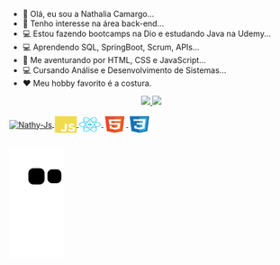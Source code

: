 - 👋 Olá, eu sou a Nathalia Camargo...
- 👀 Tenho interesse na área back-end... 
- 💻 Estou fazendo bootcamps na Dio e estudando Java na Udemy...
- 💻 Aprendendo SQL, SpringBoot, Scrum, APIs...
- 🔎 Me aventurando por HTML, CSS e JavaScript...
- 💻 Cursando Análise e Desenvolvimento de Sistemas...
- ❤ Meu hobby favorito é a costura.

<div align="center">
  <a href="https://github.com/NathaliaCS24">
  <img height="180em" src="https://github-readme-stats.vercel.app/api?username=NathaliaCS24&show_icons=true&theme=dracula&include_all_commits=true&count_private=true"/>
  <img height="180em" src="https://github-readme-stats.vercel.app/api/top-langs/?username=NathaliaCS24&layout=compact&langs_count=7&theme=dracula"/>
</div>
  
  <div style="display: inline_block"><br>
  <img align="center" alt="Nathy-Js" height="30" width="40"
src="https://cdn.jsdelivr.net/gh/devicons/devicon/icons/java/java-original.svg" />
  <img align="center" alt="Nathy-Js" height="30" width="40" src="https://raw.githubusercontent.com/devicons/devicon/master/icons/javascript/javascript-plain.svg">
  <img align="center" alt="Nathy-React" height="30" width="40" src="https://raw.githubusercontent.com/devicons/devicon/master/icons/react/react-original.svg">
  <img align="center" alt="Nathy-HTML" height="30" width="40" src="https://raw.githubusercontent.com/devicons/devicon/master/icons/html5/html5-original.svg">
  <img align="center" alt="Nathy-CSS" height="30" width="40" src="https://raw.githubusercontent.com/devicons/devicon/master/icons/css3/css3-original.svg">
</div>

  ##
  
  ![Snake animation](https://github.com/rafaballerini/rafaballerini/blob/output/github-contribution-grid-snake.svg)
